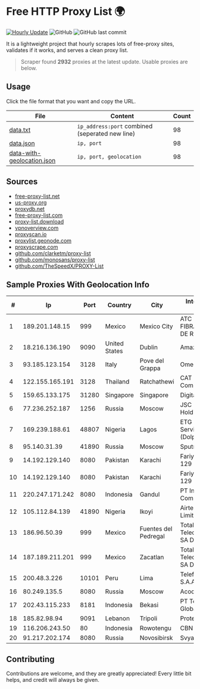 
# Free HTTP Proxy List 🌍

[![Hourly Update](https://github.com/mertguvencli/http-proxy-list/actions/workflows/main.yml/badge.svg?branch=main)](https://github.com/mertguvencli/http-proxy-list/actions/workflows/main.yml)
![GitHub](https://img.shields.io/github/license/mertguvencli/http-proxy-list)
![GitHub last commit](https://img.shields.io/github/last-commit/mertguvencli/http-proxy-list)

It is a lightweight project that hourly scrapes lots of free-proxy sites, validates if it works, and serves a clean proxy list.


> Scraper found **2932** proxies at the latest update. Usable proxies are below.

## Usage

Click the file format that you want and copy the URL.


|File|Content|Count|
|----|-------|-----|
|[data.txt](https://raw.githubusercontent.com/mertguvencli/http-proxy-list/main/proxy-list/data.txt)|`ip_address:port` combined (seperated new line)|98|
|[data.json](https://raw.githubusercontent.com/mertguvencli/http-proxy-list/main/proxy-list/data.json)|`ip, port`|98|
|[data-with-geolocation.json](https://raw.githubusercontent.com/mertguvencli/http-proxy-list/main/proxy-list/data-with-geolocation.json)|`ip, port, geolocation`|98|

## Sources

* [free-proxy-list.net](https://free-proxy-list.net)
* [us-proxy.org](https://www.us-proxy.org)
* [proxydb.net](http://proxydb.net)
* [free-proxy-list.com](https://free-proxy-list.com/?page=&port=&type%5B%5D=http&type%5B%5D=https&up_time=0&search=Search)
* [proxy-list.download](https://www.proxy-list.download/HTTP)
* [vpnoverview.com](https://vpnoverview.com/privacy/anonymous-browsing/free-proxy-servers)
* [proxyscan.io](https://www.proxyscan.io)
* [proxylist.geonode.com](https://proxylist.geonode.com/api/proxy-list?limit=300&page=1&sort_by=lastChecked&sort_type=desc&protocols=http,https)
* [proxyscrape.com](https://api.proxyscrape.com/v2/?request=displayproxies&protocol=http&timeout=10000&country=all&ssl=all&anonymity=all)
* [github.com/clarketm/proxy-list](https://raw.githubusercontent.com/clarketm/proxy-list/master/proxy-list-raw.txt)
* [github.com/monosans/proxy-list](https://raw.githubusercontent.com/monosans/proxy-list/main/proxies/http.txt)
* [github.com/TheSpeedX/PROXY-List](https://raw.githubusercontent.com/TheSpeedX/PROXY-List/master/http.txt)


## Sample Proxies With Geolocation Info

|#|Ip|Port|Country|City|Internet Service Provider|
|-|--|----|-------|----|-------------------------|
|1|189.201.148.15|999|Mexico|Mexico City|ATC HOLDING FIBRA MEXICO, S. DE R.L. DE C.V.|
|2|18.216.136.190|9090|United States|Dublin|Amazon.com, Inc.|
|3|93.185.123.154|3128|Italy|Pove del Grappa|Omegacom S.R.L.S.|
|4|122.155.165.191|3128|Thailand|Ratchathewi|CAT Telecom Public Company Limited|
|5|159.65.133.175|31280|Singapore|Singapore|DigitalOcean, LLC|
|6|77.236.252.187|1256|Russia|Moscow|JSC "ER-Telecom Holding"|
|7|169.239.188.61|48807|Nigeria|Lagos|ETG Integrated Services Ltd. (Dolphin Telecom)|
|8|95.140.31.39|41890|Russia|Moscow|Sputnik LTD|
|9|14.192.129.140|8080|Pakistan|Karachi|Fariya Networks 129|
|10|14.192.129.140|8080|Pakistan|Karachi|Fariya Networks 129|
|11|220.247.171.242|8080|Indonesia|Gandul|PT Indonesia Comnets Plus|
|12|105.112.84.139|41890|Nigeria|Ikoyi|Airtel Networks Limited|
|13|186.96.50.39|999|Mexico|Fuentes del Pedregal|Total Play Telecomunicaciones SA De CV|
|14|187.189.211.201|999|Mexico|Zacatlan|Total Play Telecomunicaciones SA De CV|
|15|200.48.3.226|10101|Peru|Lima|Telefonica del Peru S.A.A.|
|16|80.249.135.5|8080|Russia|Moscow|Acod JSC|
|17|202.43.115.233|8181|Indonesia|Bekasi|PT Tele Globe Global|
|18|185.82.98.94|9091|Lebanon|Tripoli|Protected|
|19|116.206.243.50|80|Indonesia|Rowotengu|CBN|
|20|91.217.202.174|8080|Russia|Novosibirsk|Svyaz-Servis LTD.|



## Contributing

Contributions are welcome, and they are greatly appreciated! Every
little bit helps, and credit will always be given.

